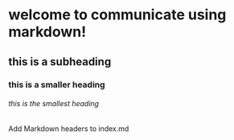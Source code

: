# welcome to communicate using markdown! 
## this is a subheading
### this is a smaller heading
###### this is the smallest heading














Add Markdown headers to index.md
